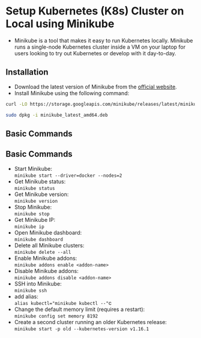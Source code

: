 # Setup Kubernetes (K8s) Cluster on Local using Minikube

- Minikube is a tool that makes it easy to run Kubernetes locally. Minikube runs a single-node Kubernetes cluster inside a VM on your laptop for users looking to try out Kubernetes or develop with it day-to-day.

## Installation

- Download the latest version of Minikube from the [official website](https://minikube.sigs.k8s.io/docs/start/).
- Install Minikube using the following command:

```bash
curl -LO https://storage.googleapis.com/minikube/releases/latest/minikube_latest_amd64.deb

sudo dpkg -i minikube_latest_amd64.deb
```

## Basic Commands

## Basic Commands

- Start Minikube:  
 `minikube start --driver=docker --nodes=2`
- Get Minikube status:  
 `minikube status`
- Get Minikube version:  
 `minikube version`
- Stop Minikube:  
 `minikube stop`
- Get Minikube IP:  
 `minikube ip`
- Open Minikube dashboard:  
 `minikube dashboard`
- Delete all Minikube clusters:  
 `minikube delete --all`
- Enable Minikube addons:  
 `minikube addons enable <addon-name>`
- Disable Minikube addons:  
 `minikube addons disable <addon-name>`
- SSH into Minikube:  
 `minikube ssh`
- add alias:  
 `alias kubectl="minikube kubectl --"`c
- Change the default memory limit (requires a restart):  
 `minikube config set memory 8192`
- Create a second cluster running an older Kubernetes release:  
`minikube start -p old --kubernetes-version v1.16.1`
